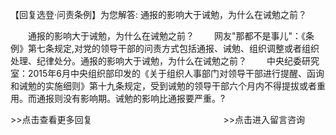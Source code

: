 【回复选登·问责条例】为您解答: 通报的影响大于诫勉，为什么在诫勉之前？










　　通报的影响大于诫勉，为什么在诫勉之前？
　　网友"那都不是事儿"：《条例》第七条规定,对党的领导干部的问责方式包括通报、诫勉、组织调整或者组织处理、纪律处分。通报的影响大于诫勉，为什么在诫勉之前？
　　中央纪委研究室：2015年6月中央组织部印发的《关于组织人事部门对领导干部进行提醒、函询和诫勉的实施细则》第十九条规定，受到诫勉的领导干部六个月内不得提拔或者重用。而通报则没有影响期。诫勉的影响比通报要严重。?


\>\>点击查看更多回复　　　　　　　　　　　　　　　\>\>点击进入留言咨询
